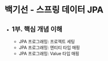 # 백기선 - 스프링 데이터 JPA

- 1부. 핵심 개념 이해
  -  
  - JPA 프로그래밍: 프로젝트 세팅 
  - JPA 프로그래밍: 엔티티 타입 매핑
  - JPA 프로그래밍: Value 타입 매핑
